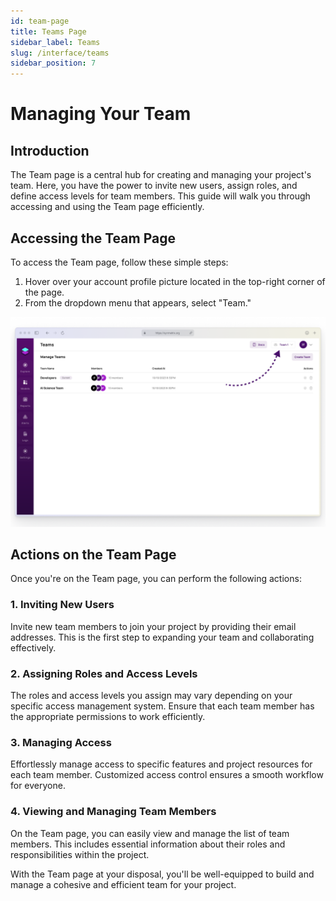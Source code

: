 ```yaml
---
id: team-page
title: Teams Page
sidebar_label: Teams
slug: /interface/teams
sidebar_position: 7
---
```



# Managing Your Team

## Introduction

The Team page is a central hub for creating and managing your project's team. Here, you have the power to invite new users, assign roles, and define access levels for team members. This guide will walk you through accessing and using the Team page efficiently.


## Accessing the Team Page

To access the Team page, follow these simple steps:

1. Hover over your account profile picture located in the top-right corner of the page.
2. From the dropdown menu that appears, select "Team."

![Accessing the Team Page](/docs/interface/img/team.png)

## Actions on the Team Page

Once you're on the Team page, you can perform the following actions:

### 1. Inviting New Users

Invite new team members to join your project by providing their email addresses. This is the first step to expanding your team and collaborating effectively.

### 2. Assigning Roles and Access Levels

The roles and access levels you assign may vary depending on your specific access management system. Ensure that each team member has the appropriate permissions to work efficiently.

### 3. Managing Access

Effortlessly manage access to specific features and project resources for each team member. Customized access control ensures a smooth workflow for everyone.

### 4. Viewing and Managing Team Members

On the Team page, you can easily view and manage the list of team members. This includes essential information about their roles and responsibilities within the project.

With the Team page at your disposal, you'll be well-equipped to build and manage a cohesive and efficient team for your project.